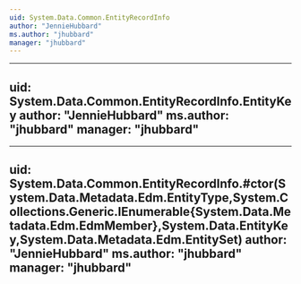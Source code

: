 ```yaml
---
uid: System.Data.Common.EntityRecordInfo
author: "JennieHubbard"
ms.author: "jhubbard"
manager: "jhubbard"
---
```


---
uid: System.Data.Common.EntityRecordInfo.EntityKey
author: "JennieHubbard"
ms.author: "jhubbard"
manager: "jhubbard"
---

---
uid: System.Data.Common.EntityRecordInfo.#ctor(System.Data.Metadata.Edm.EntityType,System.Collections.Generic.IEnumerable{System.Data.Metadata.Edm.EdmMember},System.Data.EntityKey,System.Data.Metadata.Edm.EntitySet)
author: "JennieHubbard"
ms.author: "jhubbard"
manager: "jhubbard"
---
